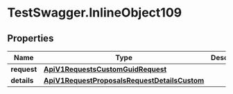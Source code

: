 # TestSwagger.InlineObject109

## Properties

Name | Type | Description | Notes
------------ | ------------- | ------------- | -------------
**request** | [**ApiV1RequestsCustomGuidRequest**](ApiV1RequestsCustomGuidRequest.md) |  | [optional] 
**details** | [**ApiV1RequestProposalsRequestDetailsCustom**](ApiV1RequestProposalsRequestDetailsCustom.md) |  | [optional] 


